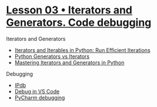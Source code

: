 ﻿# [Lesson 03 • Iterators and Generators. Code debugging](https://lms.ithillel.ua/groups/63c0179f2482232c29371552/lessons/63c017a02482232c2937156b)

Iterators and Generators
- [Iterators and Iterables in Python: Run Efficient Iterations](https://realpython.com/python-iterators-iterables/)
- [Python Generators vs Iterators](https://pythongeeks.org/python-generators-vs-iterators/)
- [Mastering Iterators and Generators in Python](https://towardsdatascience.com/mastering-iterators-and-generators-in-python-ca30939d962)

Debugging

- [IPdb](https://pypi.org/project/ipdb/)
- [Debug in VS Code](https://code.visualstudio.com/docs/editor/debugging)
- [PyCharm debugging](https://www.jetbrains.com/help/pycharm/debugging-your-first-python-application.html)